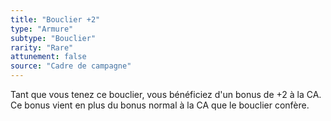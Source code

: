 ```yaml
---
title: "Bouclier +2"
type: "Armure"
subtype: "Bouclier"
rarity: "Rare"
attunement: false
source: "Cadre de campagne"
---
```

Tant que vous tenez ce bouclier, vous bénéficiez d'un bonus de +2 à la CA. Ce bonus vient en plus du bonus normal à la CA que le bouclier confère.
